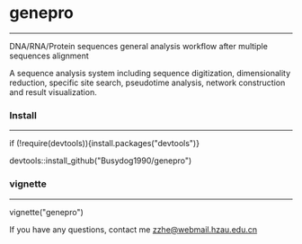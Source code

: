 # genepro
---
DNA/RNA/Protein sequences general analysis workflow after multiple sequences alignment

A sequence analysis system including sequence digitization, dimensionality reduction, 
specific site search, pseudotime analysis, network construction and result visualization.

### Install
---
if (!require(devtools)){install.packages("devtools")}

devtools::install_github("Busydog1990/genepro")

### vignette
---
vignette("genepro")

If you have any questions, contact me <zzhe@webmail.hzau.edu.cn>
